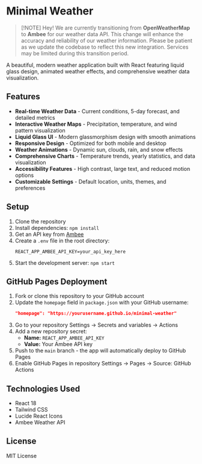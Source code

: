 # Minimal Weather

>[!NOTE] Hey! We are currently transitioning from **OpenWeatherMap** to **Ambee** for our weather data API. This change will enhance the accuracy and reliability of our weather information. Please be patient as we update the codebase to reflect this new integration. Services may be limited during this transition period.

A beautiful, modern weather application built with React featuring liquid glass design, animated weather effects, and comprehensive weather data visualization.

## Features

- **Real-time Weather Data** - Current conditions, 5-day forecast, and detailed metrics
- **Interactive Weather Maps** - Precipitation, temperature, and wind pattern visualization
- **Liquid Glass UI** - Modern glassmorphism design with smooth animations
- **Responsive Design** - Optimized for both mobile and desktop
- **Weather Animations** - Dynamic sun, clouds, rain, and snow effects
- **Comprehensive Charts** - Temperature trends, yearly statistics, and data visualization
- **Accessibility Features** - High contrast, large text, and reduced motion options
- **Customizable Settings** - Default location, units, themes, and preferences

## Setup

1. Clone the repository
2. Install dependencies: `npm install`
3. Get an API key from [Ambee](https://www.getambee.com/)
4. Create a `.env` file in the root directory:
   ```
   REACT_APP_AMBEE_API_KEY=your_api_key_here
   ```
5. Start the development server: `npm start`

## GitHub Pages Deployment

1. Fork or clone this repository to your GitHub account
2. Update the `homepage` field in `package.json` with your GitHub username:
   ```json
   "homepage": "https://yourusername.github.io/minimal-weather"
   ```
3. Go to your repository Settings → Secrets and variables → Actions
4. Add a new repository secret:
   - **Name:** `REACT_APP_AMBEE_API_KEY`
   - **Value:** Your Ambee API key
5. Push to the `main` branch - the app will automatically deploy to GitHub Pages
6. Enable GitHub Pages in repository Settings → Pages → Source: GitHub Actions

## Technologies Used

- React 18
- Tailwind CSS
- Lucide React Icons
- Ambee Weather API

## License

MIT License